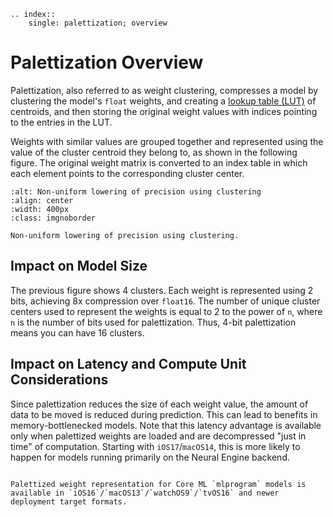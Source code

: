```{eval-rst}
.. index:: 
    single: palettization; overview
```

# Palettization Overview

Palettization, also referred to as weight clustering,  compresses a model by clustering the model's `float` weights, and creating a [lookup table (LUT)](https://en.wikipedia.org/wiki/Lookup_table) of centroids, and then storing the original weight values with indices pointing to the entries in the LUT. 

Weights with similar values are grouped together and represented using the value of the cluster centroid they belong to, as shown in the following figure. The original weight matrix is converted to an index table in which each element points to the corresponding cluster center.

```{figure} images/palettization-technique.png
:alt: Non-uniform lowering of precision using clustering
:align: center
:width: 400px
:class: imgnoborder

Non-uniform lowering of precision using clustering.
```

## Impact on Model Size

The previous figure shows 4 clusters. Each weight is represented using 2 bits, achieving 8x compression over `float16`. The number of unique cluster centers used to represent the weights is equal to 2 to the power of `n`, where `n` is the number of bits used for palettization. Thus, 4-bit palettization means you can have 16 clusters.

## Impact on Latency and Compute Unit Considerations

Since palettization reduces the size of each weight value, the amount of data to be moved is reduced during prediction. This can lead to benefits in memory-bottlenecked models. Note that this latency advantage is available only when palettized weights are loaded and are decompressed "just in time" of computation. Starting with `iOS17`/`macOS14`, this is more likely to happen for models running primarily on the Neural Engine backend. 

```{admonition} Feature Availability

Palettized weight representation for Core ML `mlprogram` models is available in `iOS16`/`macOS13`/`watchOS9`/`tvOS16` and newer deployment target formats.
```

